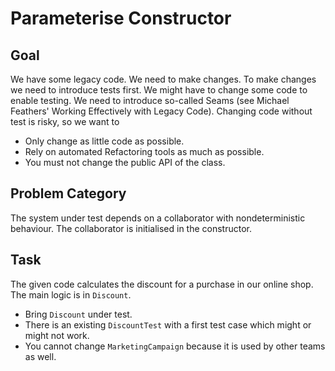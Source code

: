 Parameterise Constructor
========================

Goal
----
We have some legacy code. We need to make changes. 
To make changes we need to introduce tests first.
We might have to change some code to enable testing.
We need to introduce so-called Seams (see Michael 
Feathers' Working Effectively with Legacy Code). 
Changing code without test is risky, so we want to

* Only change as little code as possible.
* Rely on automated Refactoring tools as much as possible.
* You must not change the public API of the class.

Problem Category
----------------
The system under test depends on a collaborator with 
nondeterministic behaviour. The collaborator is 
initialised in the constructor.

Task
----
The given code calculates the discount for a purchase in 
our online shop. The main logic is in `Discount`. 
 
* Bring `Discount` under test.
* There is an existing `DiscountTest` with a first test case which might or might not work. 
* You cannot change `MarketingCampaign` because it is used by other teams as well.

